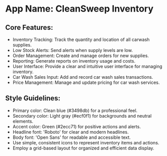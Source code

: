 # **App Name**: CleanSweep Inventory

## Core Features:

- Inventory Tracking: Track the quantity and location of all carwash supplies.
- Low Stock Alerts: Send alerts when supply levels are low.
- Order Management: Create and manage orders for new supplies.
- Reporting: Generate reports on inventory usage and costs.
- User Interface: Provide a clear and intuitive user interface for managing inventory.
- Car Wash Sales Input: Add and record car wash sales transactions.
- Price Management: Manage and update pricing for car wash services.

## Style Guidelines:

- Primary color: Clean blue (#3498db) for a professional feel.
- Secondary color: Light gray (#ecf0f1) for backgrounds and neutral elements.
- Accent color: Green (#2ecc71) for positive actions and alerts.
- Headline font: 'Roboto' for clear and modern headlines.
- Body font: 'Open Sans' for readable and accessible text.
- Use simple, consistent icons to represent inventory items and actions.
- Employ a grid-based layout for organized and efficient data display.